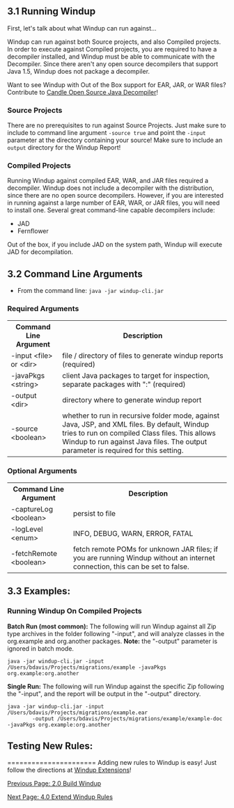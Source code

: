 ## 3.1 Running Windup
First, let's talk about what Windup can run against...

Windup can run against both Source projects, and also Compiled projects.  In order to execute against Compiled projects, you are required to have a decompiler installed, and Windup must be able to communicate with the Decompiler.  Since there aren't any open source decompilers that support Java 1.5, Windup does not package a decompiler.  

Want to see Windup with Out of the Box support for EAR, JAR, or WAR files?  Contribute to [Candle Open Source Java Decompiler](https://github.com/bradsdavis/candle-decompiler)!

### Source Projects
There are no prerequisites to run against Source Projects.  Just make sure to include to command line argument `-source true` and point the `-input` parameter at the directory containing your source!  Make sure to include an `output` directory for the Windup Report! 

### Compiled Projects
Running Windup against compiled EAR, WAR, and JAR files required a decompiler.  Windup does not include a decompiler with the distribution, since there are no open source decompilers.  However, if you are interested in running against a large number of EAR, WAR, or JAR files, you will need to install one.  Several great command-line capable decompilers include: 

* JAD
* Fernflower

Out of the box, if you include JAD on the system path, Windup will execute JAD for decompilation.



## 3.2 Command Line Arguments

* From the command line:  `java -jar windup-cli.jar`

### Required Arguments
<table>
<tr><th>Command Line Argument</th><th>Description</th></tr>
<tr><td>-input &lt;file&gt; or &lt;dir&gt;</td><td>file / directory of files to generate windup reports (required)</td></tr>
<tr><td>-javaPkgs &lt;string&gt;</td><td>client Java packages to target for inspection, separate packages with ":" (required)</td></tr>
<tr><td>-output &lt;dir&gt;</td><td>directory where to generate windup report</td></tr>
<tr><td>-source &lt;boolean&gt;</td><td>whether to run in recursive folder mode, against Java, JSP, and XML files.  By default, Windup tries to run on compiled Class files.  This allows Windup to run against Java files.  The output parameter is required for this setting.</td></tr>
</table>

### Optional Arguments
<table>
<tr><th>Command Line Argument</th><th>Description</th></tr>
<tr><td>-captureLog &lt;boolean&gt;</td><td>persist to file</td></tr>
<tr><td>-logLevel &lt;enum&gt;</td><td>INFO, DEBUG, WARN, ERROR, FATAL</td></tr>
<tr><td>-fetchRemote &lt;boolean&gt;</td><td>fetch remote POMs for unknown JAR files; 
if you are running Windup without an internet connection, this can be set to false.</td></tr>
</table>

## 3.3 Examples:

### Running Windup On Compiled Projects
**Batch Run (most common):** The following will run Windup against all Zip type archives in the folder following "-input", and will analyze classes in the org.example and org.another packages. **Note:** the "-output" parameter is ignored in batch mode.

```
java -jar windup-cli.jar -input /Users/bdavis/Projects/migrations/example -javaPkgs org.example:org.another
```

**Single Run:** The following will run Windup against the specific Zip following the "-input", and the report will be output in the "-output" directory.

```
java -jar windup-cli.jar -input /Users/bdavis/Projects/migrations/example.ear 
        -output /Users/bdavis/Projects/migrations/example/example-doc -javaPkgs org.example:org.another
```

## Testing New Rules:
======================
Adding new rules to Windup is easy!  Just follow the directions at [Windup Extensions](4.0-Extend-Windup-Rules)!

[Previous Page: 2.0 Build Windup](2.0-Build-Windup)

[Next Page: 4.0 Extend Windup Rules](4.0-Extend-Windup-Rules)
